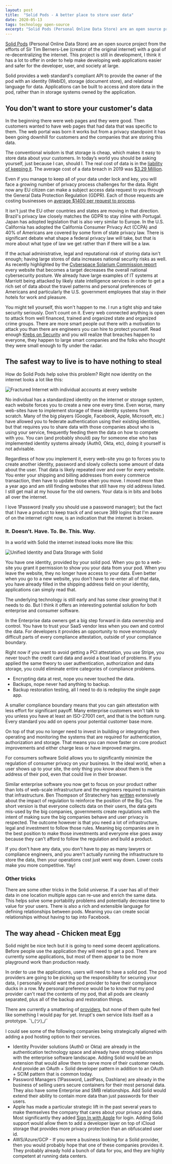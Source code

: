 ```yaml
---
layout: post
title:  "Solid Pods - A better place to store user data"
date: 2020-05-13
tags: technology open-source
excerpt: "Solid Pods (Personal Online Data Store) are an open source project from the efforts of Sir Tim Berners-Lee (creator of the original internet) with a goal of re-decentralizing the internet.  This project is still in development, I think it has a lot to offer in order to help make developing web applications easier and safer for the developer, user, and society at large."
---
```

 
[Solid Pods](https://solidproject.org/) (Personal Online Data Store) are an open source project from the efforts of Sir Tim Berners-Lee (creator of the original internet) with a goal of re-decentralizing the internet.  This project is still in development, I think it has a lot to offer in order to help make developing web applications easier and safer for the developer, user, and society at large.
 
Solid provides a web standard's compliant API to provide the owner of the pod with an identity (WebID), storage (document store), and relational language for data.  Applications can be built to access and store data in the pod, rather than in storage systems owned by the application.  
 
## You don't want to store your customer's data
 
In the beginning there were web pages and they were good. Then customers wanted to have web pages that had data that was specific to them.  The web portal was born it works but from a privacy standpoint it has been going downhill for customers and the companies that are storing this data.
 
The conventional wisdom is that storage is cheap, which makes it easy to store data about your customers. In today’s world you should be asking yourself, just because I can, should I.  The real cost of data is in the [liability of keeping it](https://themargins.substack.com/p/the-secret-liabilities-of-data).  The average cost of a data breach in 2019 was [$3.29 Million](https://securityintelligence.com/posts/whats-new-in-the-2019-cost-of-a-data-breach-report/).
 
Even if you manage to keep all of your data under lock and key, you will face a growing number of privacy process challenges for the data.  Right now any EU citizen can make a subject access data request to you through the General Data Protection Regulation (GDPR).  Each of those requests are costing businesses on [average $1400 per request to process](https://www.gartner.com/en/newsroom/press-releases/2020-02-25-gartner-says-over-40-percent-of-privacy-compliance-technology-will-rely-on-artificial-intelligence-in-the-next-three-years). 
 
It isn't just the EU other countries and states are moving in that direction.  Brazil's privacy law closely matches the GDPR to stay inline with Portugal. Japan has adopted legislation that is also very similar to Europe. In the U.S. California has adopted the California Consumer Privacy Act (CCPA) and 40% of Americans are covered by some form of state privacy law.  There is significant debate what shape a federal privacy law will take, but that is more about what type of law we get rather than if there will be a law. 
 
If the actual administrative, legal and reputational risk of storing data isn't enough; having large stores of data increases national security risks as well.  As recently highlighted by the [Cyberspace Solarium Commission report](https://www.solarium.gov/report) every website that becomes a target decreases the overall national cybersecurity posture. We already have large examples of IT systems at Marriott being attacked by likely state intelligence services in order to get a rich set of data about the travel patterns and personal preferences of Americans and particularly the U.S. government employees that stay in their hotels for work and pleasure.
 
You might tell yourself, this won't happen to me. I run a tight ship and take security seriously.  Don't count on it.  Every web connected anything is open to attack from well financed, trained and organized state and organized crime groups.  There are more smart people out there with a motivation to attack you than there are engineers you can hire to protect yourself.  Read enough [Krebs on Security](https://krebsonsecurity.com/) and you will realize that breaches happen to everyone, they happen to large smart companies and the folks who thought they were small enough to fly under the radar.
 
## The safest way to live is to have nothing to steal
 
How do Solid Pods help solve this problem? Right now identity on the internet looks a lot like this:
 
![Fractured Internet with individual accounts at every website](../images/2020-05-13-solid-pods/fractured-internet.png)
 
No individual has a standardized identity on the internet or storage system, each website forces you to create a new one every time.  Even worse, many web-sites have to implement storage of these identity systems from scratch.  Many of the big players (Google, Facebook, Apple, Microsoft, etc.) have allowed you to federate authentication using their existing identities,  but that requires you to share data with those companies about who is using your service, frequently feeding them the data on how to compete with you. You can (and probably should) pay for someone else who has implemented identity systems already (Auth0, Okta, etc), doing it yourself is not advisable.
 
Regardless of how you implement it, every web-site you go to forces you to create another identity, password and slowly collects some amount of data about the user. That data is likely repeated over and over for every website. You enter your shipping and billing addresses from every commerce transaction, then have to update those when you move. I moved more than a year ago and am still finding websites that still have my old address listed.  I still get mail at my house for the old owners.  Your data is in bits and bobs all over the internet. 
 
I love 1Password (really you should use a password manager); but the fact that I have a product to keep track of and secure 389 logins that I'm aware of on the internet right now, is an indication that the internet is broken.
 
### **It. Doesn't. Have. To. Be. This. Way.**
 
In a world with Solid the internet instead looks more like this:
 
![Unified Identity and Data Storage with Solid](../images/2020-05-13-solid-pods/solid-unified-identity.png)
 
You have one identity, provided by your solid pod.  When you go to a web-site you grant it permission to show you your data from your pod. When you leave the website, they no longer have access to your data. Even better when you go to a new website, you don't have to re-enter all of that data, you have already filled in the shipping address field on your identity, applications can simply read that.
 
The underlying technology is still early and has some clear growing that it needs to do.  But I think it offers an interesting potential solution for both enterprise and consumer software.
 
In the Enterprise data owners get a big step forward in data ownership and control.  You have to trust your SaaS vendor less when you own and control the data. For developers it provides an opportunity to move enormously difficult parts of every compliance attestation, outside of your compliance boundary.
 
Right now if you want to avoid getting a PCI attestation, you use Stripe, you never touch the credit card data and avoid a boat load of problems.  If you applied the same theory to user authentication, authorization and data storage, you could eliminate entire categories of compliance problems.
 
* Encrypting data at rest, nope you never touched the data.
* Backups, nope never had anything to backup.
* Backup restoration testing, all I need to do is redeploy the single page app.
 
A smaller compliance boundary means that you can gain attestation with less effort for significant payoff.  Many enterprise customers won't talk to you unless you have at least an ISO-27001 cert, and that is the bottom rung.  Every standard you add on opens your potential customer base more.
 
On top of that you no longer need to invest in building or integrating then operating and monitoring the systems that are required for authentication, authorization and storage.  That means you can move faster on core product improvements and either charge less or have improved margins.
 
For consumers software Solid allows you to significantly minimize the regulation of consumer privacy on your business.  In the ideal world, when a user shows up to your site, the only thing you know about them is the address of their pod, even that could live in their browser.
 
Similar enterprise software you now get to focus on your product rather than lots of web-scale infrastructure and the engineers required to maintain that infrastructure.  Ben Thompson of Stratechery has [written](https://stratechery.com/2019/portability-and-interoperability/) extensively about the impact of regulation to reinforce the position of the Big Cos. The short version is that everyone collects data on their users, the data gets mis-used by the big companies, governments create regulations with the intent of making sure the big companies behave and user privacy is respected.  The outcome however is that you need a lot of infrastructure, legal and investment to follow those rules. Meaning big companies are in the best position to make those investments and everyone else goes away because they can't afford to follow the regulation and build a product.
 
If you don't have any data, you don't have to pay as many lawyers or compliance engineers, and you aren't actually running the infrastructure to store the data, then your operations cost just went way down.  Lower costs make you more competitive.  Yay!
 
 
### Other tricks
There are some other tricks in the Solid universe. If a user has all of their data in one location multiple apps can re-use and enrich the same data.  This helps solve some portability problems and potentially decrease time to value for your users. There is also a rich and extensible language for defining relationships between pods.  Meaning you can create social relationships without having to tap into Facebook. 
 
## The way ahead - Chicken meat Egg
 
Solid might be nice tech but it is going to need some decent applications.  Before people use the application they will need to get a pod.  There are currently some applications, but most of them appear to be more playground work than production ready. 
 
In order to use the applications, users will need to have a solid pod.  The pod providers are going to be picking up the responsibility for securing your data, I personally would want the pod provider to have their compliance ducks in a row.  My personal preference would be to know that my pod provider can't read the contents of my pod, that all pods are cleanly separated, plus all of the backup and restoration things.
 
There are currently a smattering of [providers](https://solid.github.io/solid-idps/), but none of them quite feel like something I would pay for yet. Inrupt's own service lists itself as a prototype. ¯\\\_(ツ)_/¯
 
I could see some of the following companies being strategically aligned with adding a pod hosting option to their services.
 
* Identity Provider solutions (Auth0 or Okta) are already in the authentication technology space and already have strong relationships with the enterprise software landscape. Adding Solid would be an extension that would allow them to serve more of their customer needs. And provide an OAuth + Solid developer pattern in addition to an OAuth + SCIM pattern that is common today.
* Password Managers (1Password, LastPass, Dashlane) are already in the business of selling users secure containers for their most personal data.  They also have some Enterprise and SMB relationships. Add Solid would extend their ability to contain more data than just passwords for their users. 
* Apple has made a particular strategic lift in the past several years to make themselves the company that cares about your privacy and data.  Most significantly they added [Sign In with Apple](https://support.apple.com/en-us/HT210318) for login.  Adding Solid support would allow them to add a developer layer on top of iCloud storage that provides more privacy protection than an obfuscated user id.
* AWS/Azure/GCP - If you were a business looking for a Solid provider, then you would probably hope that one of these companies provides it.  They probably already hold a bunch of data for you, and they are highly competent at running data centers. 

